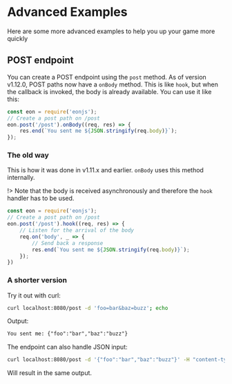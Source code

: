 # Advanced Examples
Here are some more advanced examples to help you up your game more quickly

## POST endpoint
You can create a POST endpoint using the `post` method.
As of version v1.12.0, POST paths now have a `onBody` method. This is like `hook`, but when the callback is invoked, the body is already available. You can use it like this:

```js
const eon = require('eonjs');
// Create a post path on /post
eon.post('/post').onBody((req, res) => {
    res.end(`You sent me ${JSON.stringify(req.body)}`);
});
```

### The old way
This is how it was done in v1.11.x and earlier. `onBody` uses this method internally.

!> Note that the body is received asynchronously and therefore the `hook` handler has to be used.

```js
const eon = require('eonjs');
// Create a post path on /post
eon.post('/post').hook((req, res) => {
    // Listen for the arrival of the body
    req.on('body', _ => {
        // Send back a response
        res.end(`You sent me ${JSON.stringify(req.body)}`);
    });
})
```

### A shorter version

Try it out with curl:
```bash
curl localhost:8080/post -d 'foo=bar&baz=buzz'; echo
```
Output:
```txt
You sent me: {"foo":"bar","baz":"buzz"}
```
The endpoint can also handle JSON input:
```bash
curl localhost:8080/post -d '{"foo":"bar","baz":"buzz"}' -H "content-type:application/json"; echo
```
Will result in the same output.